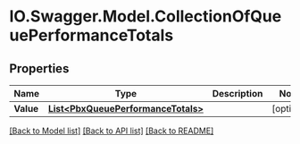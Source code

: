 # IO.Swagger.Model.CollectionOfQueuePerformanceTotals
## Properties

Name | Type | Description | Notes
------------ | ------------- | ------------- | -------------
**Value** | [**List&lt;PbxQueuePerformanceTotals&gt;**](PbxQueuePerformanceTotals.md) |  | [optional] 

[[Back to Model list]](../README.md#documentation-for-models) [[Back to API list]](../README.md#documentation-for-api-endpoints) [[Back to README]](../README.md)

